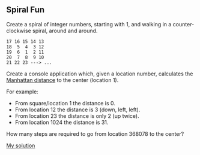 ## Spiral Fun

Create a spiral of integer numbers, starting with 1, and walking in a counter-clockwise spiral, around and around.

```
17 16 15 14 13
18  5  4  3 12
19  6  1  2 11
20  7  8  9 10
21 22 23 ---> ...
```

Create a console application which, given a location number, calculates the [Manhattan distance](https://en.wikipedia.org/wiki/Taxicab_geometry) to the center (location 1).

For example:
- From square/location 1 the distance is 0.
- From location 12 the distance is 3 (down, left, left).
- From location 23 the distance is only 2 (up twice).
- From location 1024 the distance is 31.

How many steps are required to go from location 368078 to the center?

[My solution](SOLUTION.md)